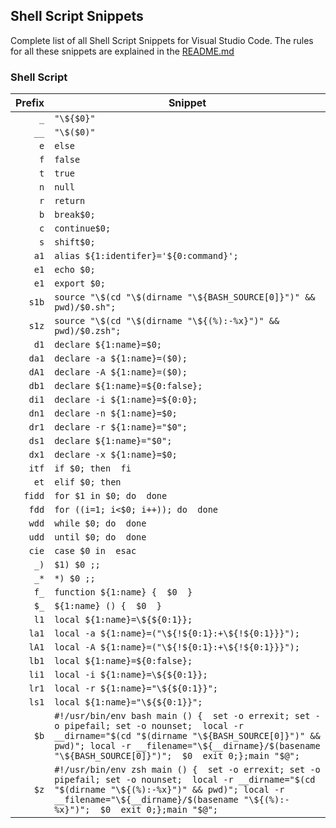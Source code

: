 ## Shell Script Snippets

Complete list of all Shell Script Snippets for Visual Studio Code. The rules for all these snippets are explained in the [README.md](./README.md)

### Shell Script

| Prefix | Snippet |
| ------:| ------- |
| `_` | `"\${$0}"` |
| `__` | `"\$($0)"` |
| `e` | `else` |
| `f` | `false` |
| `t` | `true` |
| `n` | `null` |
| `r` | `return` |
| `b` | `break$0;` |
| `c` | `continue$0;` |
| `s` | `shift$0;` |
| `a1` | `alias ${1:identifer}='${0:command}';` |
| `e1` | `echo $0;` |
| `e1` | `export $0;` |
| `s1b` | `source "\$(cd "\$(dirname "\${BASH_SOURCE[0]}")" && pwd)/$0.sh";` |
| `s1z` | `source "\$(cd "\$(dirname "\${(%):-%x}")" && pwd)/$0.zsh";` |
| `d1` | `declare ${1:name}=$0;` |
| `da1` | `declare -a ${1:name}=($0);` |
| `dA1` | `declare -A ${1:name}=($0);` |
| `db1` | `declare ${1:name}=${0:false};` |
| `di1` | `declare -i ${1:name}=${0:0};` |
| `dn1` | `declare -n ${1:name}=$0;` |
| `dr1` | `declare -r ${1:name}="$0";` |
| `ds1` | `declare ${1:name}="$0";` |
| `dx1` | `declare -x ${1:name}=$0;` |
| `itf` | `if $0; then  fi` |
| `et` | `elif $0; then` |
| `fidd` | `for $1 in $0; do  done` |
| `fdd` | `for ((i=1; i<$0; i++)); do  done` |
| `wdd` | `while $0; do  done` |
| `udd` | `until $0; do  done` |
| `cie` | `case $0 in  esac` |
| `_)` | `$1) $0 ;;` |
| `_*` | `*) $0 ;;` |
| `f_` | `function ${1:name} {  $0  }` |
| `$_` | `${1:name} () {  $0  }` |
| `l1` | `local ${1:name}=\${${0:1}};` |
| `la1` | `local -a ${1:name}=("\${!${0:1}:+\${!${0:1}}}");` |
| `lA1` | `local -A ${1:name}=("\${!${0:1}:+\${!${0:1}}}");` |
| `lb1` | `local ${1:name}=${0:false};` |
| `li1` | `local -i ${1:name}=\${${0:1}};` |
| `lr1` | `local -r ${1:name}="\${${0:1}}";` |
| `ls1` | `local ${1:name}="\${${0:1}}";` |
| `$b` | `#!/usr/bin/env bash main () {  set -o errexit; set -o pipefail; set -o nounset;  local -r __dirname="$(cd "$(dirname "\${BASH_SOURCE[0]}")" && pwd)"; local -r __filename="\${__dirname}/$(basename "\${BASH_SOURCE[0]}")";  $0  exit 0;};main "$@";` |
| `$z` | `#!/usr/bin/env zsh main () {  set -o errexit; set -o pipefail; set -o nounset;  local -r __dirname="$(cd "$(dirname "\${(%):-%x}")" && pwd)"; local -r __filename="\${__dirname}/$(basename "\${(%):-%x}")";  $0  exit 0;};main "$@";` |
